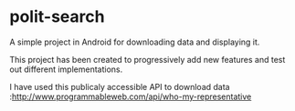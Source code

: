 # polit-search
A simple project in Android for downloading data and displaying it. 

This project has been created to progressively add new features and test out different implementations.

I have used this publicaly accessible API to download data :http://www.programmableweb.com/api/who-my-representative

